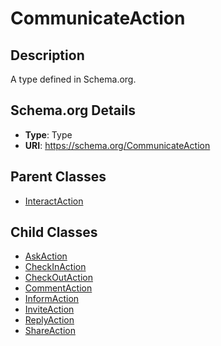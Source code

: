 # CommunicateAction

## Description
A type defined in Schema.org.

## Schema.org Details
- **Type**: Type
- **URI**: https://schema.org/CommunicateAction

## Parent Classes
- [InteractAction](../InteractAction.md)

## Child Classes
- [AskAction](AskAction/AskAction.md)
- [CheckInAction](CheckInAction/CheckInAction.md)
- [CheckOutAction](CheckOutAction/CheckOutAction.md)
- [CommentAction](CommentAction/CommentAction.md)
- [InformAction](InformAction/InformAction.md)
- [InviteAction](InviteAction/InviteAction.md)
- [ReplyAction](ReplyAction/ReplyAction.md)
- [ShareAction](ShareAction/ShareAction.md)

